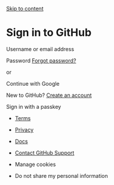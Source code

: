 [Skip to content](https://github.com/login?return_to=https%3A%2F%2Fgithub.com%2Fcodespaces%2Ffuzzy-space-xylophone-wrx77pv76q9xcpxq#start-of-content)

# Sign in to GitHub

Username or email address


Password
[Forgot password?](https://github.com/password_reset)

or

Continue with Google

New to GitHub?
[Create an account](https://github.com/signup?return_to=https%3A%2F%2Fgithub.com%2Fcodespaces%2Ffuzzy-space-xylophone-wrx77pv76q9xcpxq&source=login)

Sign in with a passkey

- [Terms](https://docs.github.com/site-policy/github-terms/github-terms-of-service)
- [Privacy](https://docs.github.com/site-policy/privacy-policies/github-privacy-statement)
- [Docs](https://docs.github.com/)
- [Contact GitHub Support](https://support.github.com/)
- Manage cookies

- Do not share my personal information